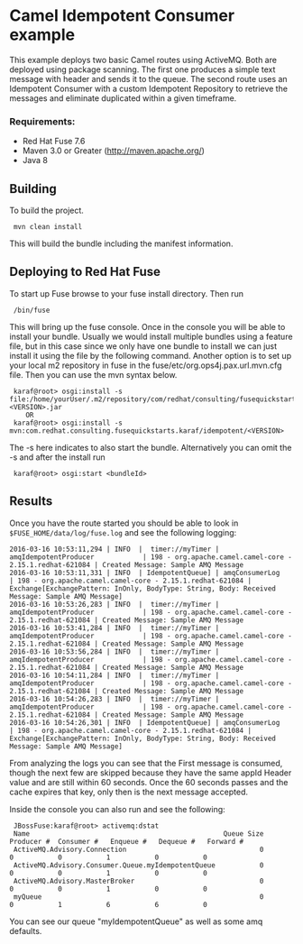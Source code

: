 Camel Idempotent Consumer example
====================================
This example deploys two basic Camel routes using ActiveMQ. Both are deployed using package scanning. The first one produces a simple text message with header and sends it to the queue. The second route uses an Idempotent Consumer with a custom Idempotent Repository to retrieve the messages and eliminate duplicated within a given timeframe.

### Requirements:
 * Red Hat Fuse 7.6
 * Maven 3.0 or Greater (http://maven.apache.org/)
 * Java 8

Building
-----------------------
To build the project.

     mvn clean install

This will build the bundle including the manifest information.

Deploying to Red Hat Fuse
-----------------------

To start up Fuse browse to your fuse install directory. Then run

     /bin/fuse

This will bring up the fuse console. Once in the console you will be able to install your bundle. Usually we would install multiple bundles using a feature file, but in this case since we only have one bundle to install we can just install it using the file by the following command. Another option is to set up your local m2 repository in fuse in the fuse/etc/org.ops4j.pax.url.mvn.cfg file. Then you can use the mvn syntax below.

     karaf@root> osgi:install -s file:/home/yourUser/.m2/repository/com/redhat/consulting/fusequickstarts/karaf/idempotent/7.6/idempotent-<VERSION>.jar
        OR
     karaf@root> osgi:install -s mvn:com.redhat.consulting.fusequickstarts.karaf/idempotent/<VERSION>

 The -s here indicates to also start the bundle.  Alternatively you can omit the -s and after the install run

     karaf@root> osgi:start <bundleId>

Results
-----------------------
Once you have the route started you should be able to look in `$FUSE_HOME/data/log/fuse.log` and see the following logging:

	2016-03-16 10:53:11,294 | INFO  |  timer://myTimer | amqIdempotentProducer            | 198 - org.apache.camel.camel-core - 2.15.1.redhat-621084 | Created Message: Sample AMQ Message
	2016-03-16 10:53:11,331 | INFO  | IdempotentQueue] | amqConsumerLog                   | 198 - org.apache.camel.camel-core - 2.15.1.redhat-621084 | Exchange[ExchangePattern: InOnly, BodyType: String, Body: Received Message: Sample AMQ Message]
	2016-03-16 10:53:26,283 | INFO  |  timer://myTimer | amqIdempotentProducer            | 198 - org.apache.camel.camel-core - 2.15.1.redhat-621084 | Created Message: Sample AMQ Message
	2016-03-16 10:53:41,284 | INFO  |  timer://myTimer | amqIdempotentProducer            | 198 - org.apache.camel.camel-core - 2.15.1.redhat-621084 | Created Message: Sample AMQ Message
	2016-03-16 10:53:56,284 | INFO  |  timer://myTimer | amqIdempotentProducer            | 198 - org.apache.camel.camel-core - 2.15.1.redhat-621084 | Created Message: Sample AMQ Message
	2016-03-16 10:54:11,284 | INFO  |  timer://myTimer | amqIdempotentProducer            | 198 - org.apache.camel.camel-core - 2.15.1.redhat-621084 | Created Message: Sample AMQ Message
	2016-03-16 10:54:26,283 | INFO  |  timer://myTimer | amqIdempotentProducer            | 198 - org.apache.camel.camel-core - 2.15.1.redhat-621084 | Created Message: Sample AMQ Message
	2016-03-16 10:54:26,301 | INFO  | IdempotentQueue] | amqConsumerLog                   | 198 - org.apache.camel.camel-core - 2.15.1.redhat-621084 | Exchange[ExchangePattern: InOnly, BodyType: String, Body: Received Message: Sample AMQ Message]
	
From analyzing the logs you can see that the First message is consumed, though the next few are skipped because they have the same appId Header value and are still within 60 seconds. Once the 60 seconds passes and the cache expires that key, only then is the next message accepted.

Inside the console you can also run and see the following:

     JBossFuse:karaf@root> activemq:dstat
     Name                                                Queue Size  Producer #  Consumer #   Enqueue #   Dequeue #   Forward #
     ActiveMQ.Advisory.Connection                                 0           0           0           1           0           0
     ActiveMQ.Advisory.Consumer.Queue.myIdempotentQueue           0           0           0           1           0           0
     ActiveMQ.Advisory.MasterBroker                               0           0           0           1           0           0
     myQueue                                                      0           0           1           6           6           0

You can see our queue "myIdempotentQueue" as well as some amq defaults.

